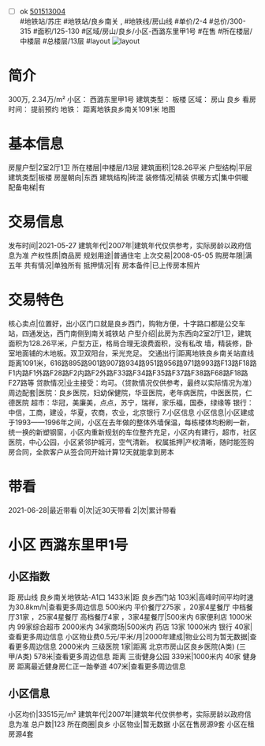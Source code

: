 - [ ] ok [501513004](https://bj.5i5j.com/ershoufang/501513004.html)  
 #地铁站/苏庄 #地铁站/良乡南关 ,  #地铁线/房山线
#单价/2-4 #总价/300-315 #面积/125-130   #区域/房山/良乡/小区-西潞东里甲1号 #在售 #所在楼层/中楼层 #总楼层/13层 #layout 
![layout](http://image2a.5i5j.com/scm/HOUSE_CUSTOMER/a793031fc1a5456fb2b765e0ee8a1fbb.jpg_P5.jpg) 
# 简介 
 300万,  2.34万/m² 
小区： 西潞东里甲1号
建筑类型： 板楼
区域： 房山 良乡
看房时间： 提前预约
地铁： 距离地铁良乡南关1091米 地图
# 基本信息 
 房屋户型|2室2厅1卫
所在楼层|中楼层/13层
建筑面积|128.26平米
户型结构|平层
建筑类型|板楼
房屋朝向|东西
建筑结构|砖混
装修情况|精装
供暖方式|集中供暖
配备电梯|有
# 交易信息 
 发布时间|2021-05-27
建筑年代|2007年|建筑年代仅供参考，实际房龄以政府信息为准
产权性质|商品房
规划用途|普通住宅
上次交易|2008-05-05
购房年限|满五年
共有情况|单独所有
抵押情况|有
房本备件|已上传房本照片
# 交易特色 
 核心卖点|位置好，出小区门口就是良乡西门，购物方便，十字路口都是公交车站，四通发达，西门南侧到南关城铁站
户型介绍|此房为东西向2室2厅1卫，建筑面积为128.26平米，户型方正，格局合理无浪费面积，没有私改 墙，精装修，卧室地面铺的木地板。双卫双阳台，采光充足。
交通出行|距离地铁良乡南关站直线距离1091米，616路895路901路907路934路951路956路971路993路F13路F18路F1内路F1外路F28路F2内路F2外路F33路F34路F35路F37路F38路F68路F18路F27路等
贷款情况|业主接受：均可。（贷款情况仅供参考，最终以实际情况为准）
周边配套|医院：良乡医院，妇幼保健院，华亚医院，老年病医院，中医医院，仁德医院 超市：华冠，美廉美，点点，苏宁，瑞祥，家乐福，国泰，绿缘等 银行：中信，工商，建设，华夏，农商，农业，北京银行
7.小区信息
小区信息|小区建成于1993——1996年之间，小区在去年做的整体外墙保温，每栋楼体均粉刷一新，统一换的新塑钢窗，小区内重新规划的车位整齐充足，小区内有建行，超市，社区医院，中心公园，小区紧邻护城河，空气清新。
权属抵押|产权清晰，随时能签购房合同，全款客户从签合同开始计算12天就能拿到房本
# 带看 
 2021-06-28|最近带看	 0|次|近30天带看	 2|次|累计带看
# 小区 西潞东里甲1号
## 小区指数 
 距 房山线 良乡南关地铁站-A1口 1433米|距 良乡西门站 103米|高峰时间平均时速为30.8km/h|查看更多周边信息
500米内 平价餐厅275家 ，20家4星餐厅
中档餐厅31家 ，25家4星餐厅
高档餐厅4家 ，3家4星餐厅|500米内 6家便利店
1000米内 99家综合超市
2000米内 34家商场|500米内 药店 13家
1000米内 银行 40家|查看更多周边信息
小区物业费0.5元/平米/月|2000年建成|物业公司为暂无数据|查看更多周边信息
2000米内 三级医院 1家|距离 北京市房山区良乡医院(A类) (三甲/A类) 578米|查看更多周边信息
距离 三街健身公园 339米|1000米内 40家 健身房
距离最近健身房仁正一跆拳道 407米|查看更多周边信息
## 小区信息 
 小区均价|33515元/m²
建筑年代|2007年|建筑年代仅供参考，实际房龄以政府信息为准
总户数|123
所在商圈|良乡
小区物业|暂无数据
小区在售房源9套
小区在租房源4套
